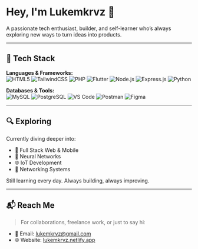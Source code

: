 # Hey, I'm Lukemkrvz 👋

A passionate tech enthusiast, builder, and self-learner who’s always exploring new ways to turn ideas into products.

---

## 🚀 Tech Stack

**Languages & Frameworks:**  
![HTML5](https://img.shields.io/badge/HTML5-E34F26?style=flat&logo=html5&logoColor=white)
![TailwindCSS](https://img.shields.io/badge/TailwindCSS-38B2AC?style=flat&logo=tailwind-css&logoColor=white)
![PHP](https://img.shields.io/badge/PHP-777BB4?style=flat&logo=php&logoColor=white)
![Flutter](https://img.shields.io/badge/Flutter-02569B?style=flat&logo=flutter&logoColor=white)
![Node.js](https://img.shields.io/badge/Node.js-339933?style=flat&logo=nodedotjs&logoColor=white)
![Express.js](https://img.shields.io/badge/Express.js-000000?style=flat&logo=express&logoColor=white)
![Python](https://img.shields.io/badge/Python-3776AB?style=flat&logo=python&logoColor=white)

**Databases & Tools:**  
![MySQL](https://img.shields.io/badge/MySQL-4479A1?style=flat&logo=mysql&logoColor=white)
![PostgreSQL](https://img.shields.io/badge/PostgreSQL-4169E1?style=flat&logo=postgresql&logoColor=white)
![VS Code](https://img.shields.io/badge/VS_Code-007ACC?style=flat&logo=visual-studio-code&logoColor=white)
![Postman](https://img.shields.io/badge/Postman-FF6C37?style=flat&logo=postman&logoColor=white)
![Figma](https://img.shields.io/badge/Figma-F24E1E?style=flat&logo=figma&logoColor=white)

---

## 🔍 Exploring

Currently diving deeper into:
- 🧱 Full Stack Web & Mobile
- 🧠 Neural Networks
- 🌐 IoT Development
- 📡 Networking Systems

Still learning every day. Always building, always improving.

---

## 📬 Reach Me

> For collaborations, freelance work, or just to say hi:

- 📧 Email: [lukemkrvz@gmail.com](mailto:lukemkrvz@gmail.com)  
- 🌐 Website: [lukemkrvz.netlify.app](https://lukemkrvz.netlify.app)

